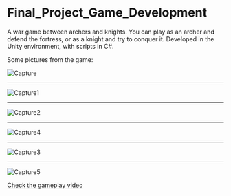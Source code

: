# Final_Project_Game_Development

A war game between archers and knights. You can play as an archer and defend the fortress, or as a knight and try to conquer it. Developed in the Unity environment, with scripts in C#.

Some pictures from the game:

![Capture](https://user-images.githubusercontent.com/81565589/181933912-6a513f02-0eb6-4891-8d13-3ad7a5a49270.PNG)

- - - - - - - - - - - - - - - - - - - - - - - - - - - - - - - - - - - - - - - - - - - - - - - - - - - - - - - -

![Capture1](https://user-images.githubusercontent.com/81565589/181933930-fbe33326-c0f7-4391-bd7f-375b97b03296.PNG)

- - - - - - - - - - - - - - - - - - - - - - - - - - - - - - - - - - - - - - - - - - - - - - - - - - - - - - - -

![Capture2](https://user-images.githubusercontent.com/81565589/181933936-1743fd86-3ef5-44e0-9f2d-838f056c7c38.PNG)

- - - - - - - - - - - - - - - - - - - - - - - - - - - - - - - - - - - - - - - - - - - - - - - - - - - - - - - -

![Capture4](https://user-images.githubusercontent.com/81565589/181933944-59008641-9d65-4709-948b-0e2c13a924ba.PNG)

- - - - - - - - - - - - - - - - - - - - - - - - - - - - - - - - - - - - - - - - - - - - - - - - - - - - - - - -

![Capture3](https://user-images.githubusercontent.com/81565589/181933949-7408da86-85af-48fd-aa59-3b06941cfca5.PNG)

- - - - - - - - - - - - - - - - - - - - - - - - - - - - - - - - - - - - - - - - - - - - - - - - - - - - - - - -

![Capture5](https://user-images.githubusercontent.com/81565589/181933965-151ae609-4370-4513-991f-c2bbc41b8b90.PNG)



[Check the gameplay video](https://github.com/EdT94/Final_Project_Game_Development/issues/1)

